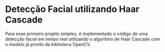 # Detecção Facial utilizando Haar Cascade
Para esse primeiro projeto simples, é implementado o código de uma detecção facial em tempo real utilizando o algoritmo de Haar Cascade com o modelo já pronto da biblioteca OpenCV.
